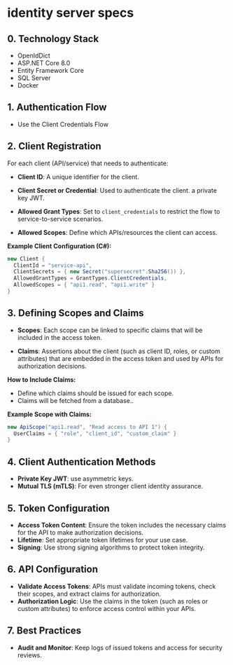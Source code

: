 # identity server specs

## 0. Technology Stack

- OpenIdDict
- ASP.NET Core 8.0
- Entity Framework Core
- SQL Server
- Docker

## 1. Authentication Flow

- Use the Client Credentials Flow

## 2. Client Registration

For each client (API/service) that needs to authenticate:

- **Client ID**: A unique identifier for the client.
    
- **Client Secret or Credential**: Used to authenticate the client. a private key JWT.
    
- **Allowed Grant Types**: Set to `client_credentials` to restrict the flow to service-to-service scenarios.
    
- **Allowed Scopes**: Define which APIs/resources the client can access.
    

**Example Client Configuration (C#):**

```c#
new Client {
  ClientId = "service-api",
  ClientSecrets = { new Secret("supersecret".Sha256()) },
  AllowedGrantTypes = GrantTypes.ClientCredentials,
  AllowedScopes = { "api1.read", "api1.write" } 
}
```

## 3. Defining Scopes and Claims

- **Scopes**: Each scope can be linked to specific claims that will be included in the access token.
    
- **Claims**: Assertions about the client (such as client ID, roles, or custom attributes) that are embedded in the access token and used by APIs for authorization decisions.

**How to Include Claims:**

- Define which claims should be issued for each scope.
- Claims will be fetched from a database..

**Example Scope with Claims:**

```c#
new ApiScope("api1.read", "Read access to API 1") {
  UserClaims = { "role", "client_id", "custom_claim" }
}
```

## 4. Client Authentication Methods

- **Private Key JWT**: use asymmetric keys.
- **Mutual TLS (mTLS)**: For even stronger client identity assurance.

## 5. Token Configuration

- **Access Token Content**: Ensure the token includes the necessary claims for the API to make authorization decisions.
- **Lifetime**: Set appropriate token lifetimes for your use case.
- **Signing**: Use strong signing algorithms to protect token integrity.

## 6. API Configuration

- **Validate Access Tokens**: APIs must validate incoming tokens, check their scopes, and extract claims for authorization.
- **Authorization Logic**: Use the claims in the token (such as roles or custom attributes) to enforce access control within your APIs.

## 7. Best Practices

- **Audit and Monitor**: Keep logs of issued tokens and access for security reviews.

